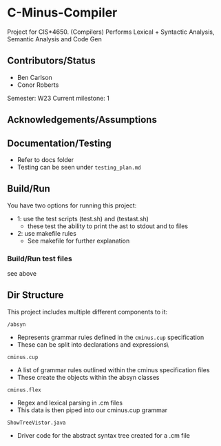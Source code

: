 # C-Minus-Compiler

Project for CIS*4650. (Compilers) Performs Lexical + Syntactic Analysis, Semantic Analysis and Code Gen

## Contributors/Status

- Ben Carlson
- Conor Roberts

Semester: W23
Current milestone: 1

## Acknowledgements/Assumptions

## Documentation/Testing

- Refer to docs folder
- Testing can be seen under `testing_plan.md`

## Build/Run

You have two options for running this project:

- 1: use the test scripts (test.sh) and (testast.sh)
  - these test the ability to print the ast to stdout and to files
- 2: use makefile rules
  - See makefile for further explanation

### Build/Run test files

see above

## Dir Structure

This project includes multiple different components to it:

`/absyn`

- Represents grammar rules defined in the `cminus.cup` specification
- These can be split into declarations and expressions\

`cminus.cup`

- A list of grammar rules outlined within the cminus specification files
- These create the objects within the absyn classes

`cminus.flex`

- Regex and lexical parsing in .cm files
- This data is then piped into our cminus.cup grammar

`ShowTreeVistor.java`

- Driver code for the abstract syntax tree created for a .cm file
